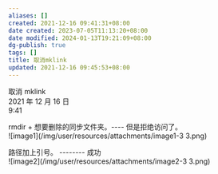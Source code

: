 ```yaml
---
aliases: []
created: 2021-12-16 09:41:31+08:00
date created: 2023-07-05T11:13:20+08:00
date modified: 2024-01-13T19:21:09+08:00
dg-publish: true
tags: []
title: 取消mklink
updated: 2021-12-16 09:45:53+08:00
---
```


取消 mklink  
2021 年 12 月 16 日  
9:41

rmdir + 想要删除的同步文件夹。---- 但是拒绝访问了。  
![image1](/img/user/resources/attachments/image1-3 3.png)

路径加上引号。 -------- 成功  
![image2](/img/user/resources/attachments/image2-3 3.png)